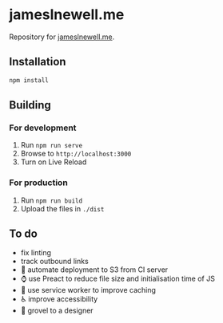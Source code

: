 # jameslnewell.me

Repository for [jameslnewell.me](https://jameslnewell.me).

## Installation

```bash
npm install
```

## Building

### For development

1. Run `npm run serve`
2. Browse to `http://localhost:3000`
3. Turn on Live Reload

### For production

1. Run `npm run build`
2. Upload the files in `./dist`

## To do
- fix linting
- track outbound links
- :traffic_light: automate deployment to S3 from CI server
- :watch: use Preact to reduce file size and initialisation time of JS
- :elephant: use service worker to improve caching
- :wheelchair: improve accessibility
- :art: grovel to a designer
